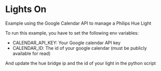 # Lights On

Example using the Google Calendar API to manage a Philips Hue Light

To run this example, you have to set the following env variables:
* CALENDAR_API_KEY: Your Google calendar API key
* CALENDAR_ID: The id of your google calendar (must be publicly available for read)

And update the hue bridge ip and the id of your light in the python script
